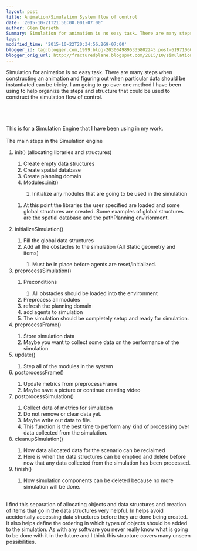 ```yaml
---
layout: post
title: Animation/Simulation System flow of control
date: '2015-10-21T21:56:00.001-07:00'
author: Glen Berseth
Summary: Simulation for animation is no easy task. There are many steps when constructing an animation and figuring out when particular data should be instantiated can be tricky. I am going to go over one method I have been using to help organize the steps and structure that could be used to construct the simulation flow of control.
tags: 
modified_time: '2015-10-22T20:34:56.269-07:00'
blogger_id: tag:blogger.com,1999:blog-2030049895335802245.post-6197106026906603471
blogger_orig_url: http://fracturedplane.blogspot.com/2015/10/simulation-engine-flow-of-control.html
---
```


Simulation for animation is no easy task. There are many steps when constructing an animation and figuring out when particular data should be instantiated can be tricky. I am going to go over one method I have been using to help organize the steps and structure that could be used to construct the simulation flow of control.<br /><br /><br /><br /><br />This is for a Simulation Engine that I have been using in my work.<br /><br />The main steps in the Simulation engine <br /><ol><li>init() (allocating libraries and structures)</li><ol><li>Create empty data structures</li><li>Create spatial database</li><li>Create planning domain</li><li>Modules::init()</li><ol><li>Initialize any modules that are going to be used in the simulation</li></ol></ol><ol><li>At this point the libraries the user specified are loaded and some  global structures are created. Some examples of global structures are  the spatial database and the pathPlanning envirionment.</li><ol></ol></ol><li>initializeSimulation()</li><ol><li>Fill the global data structures</li><li>Add all the obstacles to the simulation (All Static geometry and items)</li><ol><li>Must be in place before agents are reset/initialized. </li></ol></ol><li>preprocessSimulation()</li><ol><li>Preconditions</li><ol><li>All obstacles should be loaded into the environment </li></ol><li>Preprocess all modules</li><li>refresh the planning domain</li><li>add agents to simulation&nbsp;</li><li>The simulation should be completely setup and ready for simulation. </li></ol><li>preprocessFrame()</li><ol><li>Store simulation data </li><li>Maybe you want to collect some data on the performance of the simulation </li></ol><li>update()</li><ol><li>Step all of the modules in the system </li></ol><li>postprocessFrame()</li><ol><li>Update metrics from preprocessFrame</li><li>Maybe save a picture or continue creating video </li></ol><li>postprocessSimulation()</li><ol><li>Collect data of metrics for simulation</li><li>Do not remove or clear data yet.&nbsp;</li><li>Maybe write out data to file.</li><li>This function is the best time to perform any kind of processing over data collected from the simulation.</li></ol><li>cleanupSimulation()</li><ol><li>Now data allocated data for the scenario can be reclaimed</li><li>Here is when the data structures can be emptied and delete before now that any data collected from the simulation has been processed.</li></ol><li>finish()</li><ol><li>Now simulation components can be deleted because no more simulation will be done.</li></ol></ol><br />I find this separation of allocating objects and data structures and creation of items that go in the data structures very helpful. In helps avoid accidentally accessing data structures before they are done being created. It also helps define the ordering in which types of objects should be added to the simulation. As with any software you never really know what is going to be done with it in the future and I think this structure covers many unseen possibilities.<br /><br /><ol></ol>